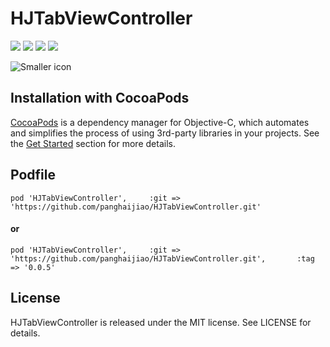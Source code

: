 # HJTabViewController

![](https://img.shields.io/badge/build-passing-brightgreen.svg)
![](https://img.shields.io/badge/pod-v0.4.1-blue.svg)
![](https://img.shields.io/badge/language-objc-5787e5.svg)
![](https://img.shields.io/badge/license-MIT-brightgreen.svg)  

![Smaller icon](http://7pum7o.com1.z0.glb.clouddn.com/HJTabView0.gif)

## Installation with CocoaPods

[CocoaPods](http://cocoapods.org/) is a dependency manager for Objective-C, which automates and simplifies the process of using 3rd-party libraries in your projects. See the [Get Started](http://cocoapods.org/#get_started) section for more details.

## Podfile

```
pod 'HJTabViewController',     :git => 'https://github.com/panghaijiao/HJTabViewController.git'
```

#### or

```
pod 'HJTabViewController',     :git => 'https://github.com/panghaijiao/HJTabViewController.git',       :tag => '0.0.5'
```

## License

HJTabViewController is released under the MIT license. See LICENSE for details.

